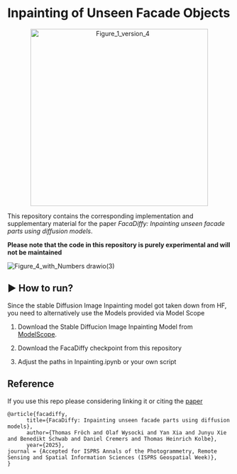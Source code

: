 # Inpainting of Unseen Facade Objects
<p align="center">
<img src="https://github.com/user-attachments/assets/f1f02d4f-c9ba-4387-a09b-833e048c2114" alt="Figure_1_version_4" width="400"/>
</p>

This repository contains the corresponding implementation and supplementary material for the paper _FacaDiffy: Inpainting unseen facade parts using diffusion models_.

**Please note that the code in this repository is purely experimental and will not be maintained**



![Figure_4_with_Numbers drawio(3)](https://github.com/user-attachments/assets/f80e34dd-3191-4f6a-ac70-ae9a266f819d)

## :arrow_forward: How to run?
Since the stable Diffusion Image Inpainting model got taken down from HF, you need to alternatively use the Models provided via Model Scope

1. Download the Stable Diffucion Image Inpainting Model from [ModelScope](https://modelscope.cn/models/AI-ModelScope/stable-diffusion-inpainting/files). 
  
2. Download the FacaDiffy checkpoint from this repository

3. Adjust the paths in Inpainting.ipynb or your own script

##  Reference

If you use this repo please considering linking it or citing the [paper](https://arxiv.org/abs/2502.14940)
```plain
@article{facadiffy,
      title={FacaDiffy: Inpainting unseen facade parts using diffusion models}, 
      author={Thomas Fröch and Olaf Wysocki and Yan Xia and Junyu Xie and Benedikt Schwab and Daniel Cremers and Thomas Heinrich Kolbe},
      year={2025},
journal = {Accepted for ISPRS Annals of the Photogrammetry, Remote Sensing and Spatial Information Sciences (ISPRS Geospatial Week)},
}
```
